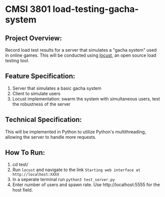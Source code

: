 # CMSI 3801 load-testing-gacha-system

## Project Overview: 
Record load test results for a server that simulates a "gacha system" used in online games. This will be conducted using [locust](http://locust.io/), an open source load testing tool.

## Feature Specification: 
1. Server that simulates a basic gacha system
2. Client to simulate users
3. Locust implementation: swarm the system with simultaneous users, test the robustness of the server

## Technical Specification:
This will be implemented in Python to utilize Python's multithreading, allowing the server to handle more requests.

## How To Run:
1. cd test/
2. Run `locust` and navigate to the link `Starting web interface at http://localhost:XXXX`
3. In a seperate terminal run `python3 test_server.py`
4. Enter number of users and spawn rate. Use http://localhost:5555 for the host field.
